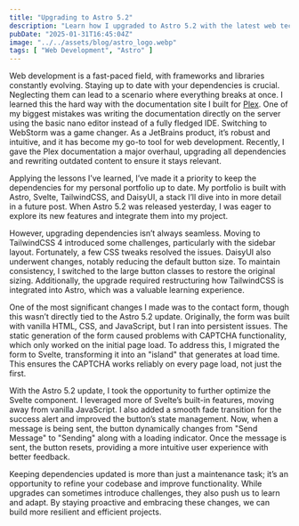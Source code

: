 ```yaml
---
title: "Upgrading to Astro 5.2"
description: "Learn how I upgraded to Astro 5.2 with the latest web technologies and rewrote my contact form."
pubDate: "2025-01-31T16:45:04Z"
image: "../../assets/blog/astro_logo.webp"
tags: [ "Web Development", "Astro" ]
---
```


Web development is a fast-paced field, with frameworks and libraries constantly evolving. Staying up to date with your dependencies is crucial. Neglecting them can lead to a scenario where everything breaks at once. I learned this the hard way with the documentation site I built for [Plex](https://plex.us.org). One of my biggest mistakes was writing the documentation directly on the server using the basic nano editor instead of a fully fledged IDE. Switching to WebStorm was a game changer. As a JetBrains product, it’s robust and intuitive, and it has become my go-to tool for web development. Recently, I gave the Plex documentation a major overhaul, upgrading all dependencies and rewriting outdated content to ensure it stays relevant.

Applying the lessons I’ve learned, I’ve made it a priority to keep the dependencies for my personal portfolio up to date. My portfolio is built with Astro, Svelte, TailwindCSS, and DaisyUI, a stack I’ll dive into in more detail in a future post. When Astro 5.2 was released yesterday, I was eager to explore its new features and integrate them into my project.

However, upgrading dependencies isn’t always seamless. Moving to TailwindCSS 4 introduced some challenges, particularly with the sidebar layout. Fortunately, a few CSS tweaks resolved the issues. DaisyUI also underwent changes, notably reducing the default button size. To maintain consistency, I switched to the large button classes to restore the original sizing. Additionally, the upgrade required restructuring how TailwindCSS is integrated into Astro, which was a valuable learning experience.

One of the most significant changes I made was to the contact form, though this wasn’t directly tied to the Astro 5.2 update. Originally, the form was built with vanilla HTML, CSS, and JavaScript, but I ran into persistent issues. The static generation of the form caused problems with CAPTCHA functionality, which only worked on the initial page load. To address this, I migrated the form to Svelte, transforming it into an "island" that generates at load time. This ensures the CAPTCHA works reliably on every page load, not just the first.

With the Astro 5.2 update, I took the opportunity to further optimize the Svelte component. I leveraged more of Svelte’s built-in features, moving away from vanilla JavaScript. I also added a smooth fade transition for the success alert and improved the button’s state management. Now, when a message is being sent, the button dynamically changes from "Send Message" to "Sending" along with a loading indicator. Once the message is sent, the button resets, providing a more intuitive user experience with better feedback.

Keeping dependencies updated is more than just a maintenance task; it’s an opportunity to refine your codebase and improve functionality. While upgrades can sometimes introduce challenges, they also push us to learn and adapt. By staying proactive and embracing these changes, we can build more resilient and efficient projects.
